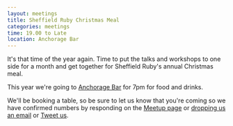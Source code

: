 ```yaml
---
layout: meetings
title: Sheffield Ruby Christmas Meal
categories: meetings
time: 19.00 to Late
location: Anchorage Bar
---
```


It's that time of the year again. Time to put the talks and workshops to
one side for a month and get together for Sheffield Ruby's annual Christmas meal.

This year we're going to [Anchorage Bar](http://www.anchoragebar.co.uk/) for 7pm for food and drinks.

We'll be booking a table, so be sure to let us know that you're coming
so we have confirmed numbers by responding on the [Meetup
page](http://www.meetup.com/sheffieldrubyists/events/218897387/) or
[dropping us an email](mailto:hello@shrug.org) or [Tweet
us](http://twitter.com/sheffieldruby).
